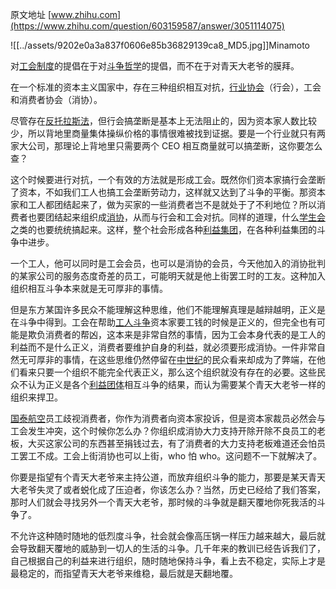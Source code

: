 原文地址 [www.zhihu.com](https://www.zhihu.com/question/603159587/answer/3051114075) 

![[../assets/9202e0a3a837f0606e85b36829139ca8_MD5.jpg]]Minamoto​

对[工会制度](https://www.zhihu.com/search?q=%E5%B7%A5%E4%BC%9A%E5%88%B6%E5%BA%A6&search_source=Entity&hybrid_search_source=Entity&hybrid_search_extra=%7B%22sourceType%22%3A%22answer%22%2C%22sourceId%22%3A3051114075%7D)的提倡在于对[斗争哲学](https://www.zhihu.com/search?q=%E6%96%97%E4%BA%89%E5%93%B2%E5%AD%A6&search_source=Entity&hybrid_search_source=Entity&hybrid_search_extra=%7B%22sourceType%22%3A%22answer%22%2C%22sourceId%22%3A3051114075%7D)的提倡，而不在于对青天大老爷的膜拜。

在一个标准的资本主义国家中，存在三种组织相互对抗，[行业协会](https://www.zhihu.com/search?q=%E8%A1%8C%E4%B8%9A%E5%8D%8F%E4%BC%9A&search_source=Entity&hybrid_search_source=Entity&hybrid_search_extra=%7B%22sourceType%22%3A%22answer%22%2C%22sourceId%22%3A3051114075%7D)（行会），工会和消费者协会（消协）。

尽管存在[反托拉斯法](https://www.zhihu.com/search?q=%E5%8F%8D%E6%89%98%E6%8B%89%E6%96%AF%E6%B3%95&search_source=Entity&hybrid_search_source=Entity&hybrid_search_extra=%7B%22sourceType%22%3A%22answer%22%2C%22sourceId%22%3A3051114075%7D)，但行会搞垄断是基本上无法阻止的，因为资本家人数比较少，所以背地里商量集体操纵价格的事情很难被找到证据。要是一个行业就只有两家大公司，那理论上背地里只需要两个 CEO 相互商量就可以搞垄断，这你要怎么查？

这个时候要进行对抗，一个有效的方法就是形成工会。既然你们资本家搞行会垄断了资本，不如我们工人也搞工会垄断劳动力，这样就又达到了斗争的平衡。那资本家和工人都团结起来了，做为买家的一些消费者岂不是就处于了不利地位？所以消费者也要团结起来组织成[消协](https://www.zhihu.com/search?q=%E6%B6%88%E5%8D%8F&search_source=Entity&hybrid_search_source=Entity&hybrid_search_extra=%7B%22sourceType%22%3A%22answer%22%2C%22sourceId%22%3A3051114075%7D)，从而与行会和工会对抗。同样的道理，什么[学生会](https://www.zhihu.com/search?q=%E5%AD%A6%E7%94%9F%E4%BC%9A&search_source=Entity&hybrid_search_source=Entity&hybrid_search_extra=%7B%22sourceType%22%3A%22answer%22%2C%22sourceId%22%3A3051114075%7D)之类的也要统统搞起来。这样，整个社会形成各种[利益集团](https://www.zhihu.com/search?q=%E5%88%A9%E7%9B%8A%E9%9B%86%E5%9B%A2&search_source=Entity&hybrid_search_source=Entity&hybrid_search_extra=%7B%22sourceType%22%3A%22answer%22%2C%22sourceId%22%3A3051114075%7D)，在各种利益集团的斗争中进步。

一个工人，他可以同时是工会会员，也可以是消协的会员，今天他加入的消协批判的某家公司的服务态度奇差的员工，可能明天就是他上街罢工时的工友。这种加入组织相互斗争本来就是无可厚非的事情。

但是东方某国许多民众不能理解这种思维，他们不能理解真理是越辩越明，正义是在斗争中得到。工会在帮助[工人斗争](https://www.zhihu.com/search?q=%E5%B7%A5%E4%BA%BA%E6%96%97%E4%BA%89&search_source=Entity&hybrid_search_source=Entity&hybrid_search_extra=%7B%22sourceType%22%3A%22answer%22%2C%22sourceId%22%3A3051114075%7D)资本家要工钱的时候是正义的，但完全也有可能是欺负消费者的帮凶，这本来是非常自然的事情，因为工会本身代表的是工人的利益而不是什么正义，消费者要维护自身的利益，就必须要形成消协。一件非常自然无可厚非的事情，在这些思维仍然停留在[中世纪](https://www.zhihu.com/search?q=%E4%B8%AD%E4%B8%96%E7%BA%AA&search_source=Entity&hybrid_search_source=Entity&hybrid_search_extra=%7B%22sourceType%22%3A%22answer%22%2C%22sourceId%22%3A3051114075%7D)的民众看来却成为了弊端，在他们看来只要一个组织不能完全代表正义，那么这个组织就没有存在的必要。这些民众不认为正义是各个[利益团体](https://www.zhihu.com/search?q=%E5%88%A9%E7%9B%8A%E5%9B%A2%E4%BD%93&search_source=Entity&hybrid_search_source=Entity&hybrid_search_extra=%7B%22sourceType%22%3A%22answer%22%2C%22sourceId%22%3A3051114075%7D)相互斗争的结果，而认为需要某个青天大老爷一样的组织来捍卫。

[国泰航空](https://www.zhihu.com/search?q=%E5%9B%BD%E6%B3%B0%E8%88%AA%E7%A9%BA&search_source=Entity&hybrid_search_source=Entity&hybrid_search_extra=%7B%22sourceType%22%3A%22answer%22%2C%22sourceId%22%3A3051114075%7D)员工歧视消费者，你作为消费者向资本家投诉，但是资本家裁员必然会与工会发生冲突，这个时候你怎么办？你组织成消协大力支持开除开除不良员工的老板，大买这家公司的东西甚至捐钱过去，有了消费者的大力支持老板难道还会怕员工罢工不成。工会上街消协也可以上街，who 怕 who。这问题不一下就解决了。

你要是指望有个青天大老爷来主持公道，而放弃组织斗争的能力，那要是某天青天大老爷失灵了或者蜕化成了压迫者，你该怎么办？当然，历史已经给了我们答案，那时人们就会寻找另外一个青天大老爷，那时候的斗争就是翻天覆地你死我活的斗争了。

不允许这种随时随地的低烈度斗争，社会就会像高压锅一样压力越来越大，最后就会导致翻天覆地的威胁到一切人的生活的斗争。几千年来的教训已经告诉我们了，自己根据自己的利益来进行组织，随时随地保持斗争，看上去不稳定，实际上才是最稳定的，而指望青天大老爷来维稳，最后就是天翻地覆。
